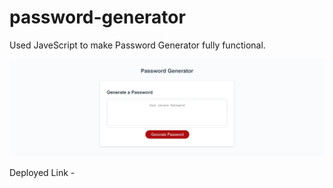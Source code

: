 # password-generator

Used JaveScript to make Password Generator fully functional.

![Screenshot](assets/images/PW%20GEN.png)

Deployed Link - 